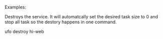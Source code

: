 Examples:

Destroys the service.  It will automatcally set the desired task size to 0 and stop all task so the destory happens in one command.

  ufo destroy hi-web
